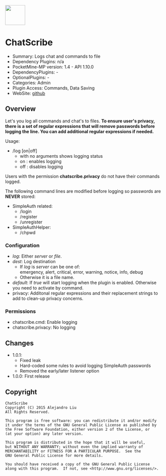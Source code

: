 <img src="https://raw.githubusercontent.com/alejandroliu/bad-plugins/master/Media/ChatScribe-icon.png" style="width:64px;height:64px" width="64" height="64"/>

ChatScribe
==========

* Summary: Logs chat and commands to file
* Dependency Plugins: n/a
* PocketMine-MP version: 1.4 - API 1.10.0
* DependencyPlugins: -
* OptionalPlugins: -
* Categories: Admin
* Plugin Access: Commands, Data Saving
* WebSite: [github](https://github.com/alejandroliu/bad-plugins/tree/master/ChatScribe)

Overview
--------

Let's you log all commands and chat's to files.  **To ensure user's
privacy, there is a set of regular expressions that will remove
passwords before logging the line.  You can add additional
regular expressions if needed.**

Usage:

* /log [on|off]
  * with no arguments shows logging status
  * on : enables logging
  * off : disables logging

Users with the permission **chatscribe.privacy** do not have their
commands logged.

The following command lines are modified before logging so passwords
are **NEVER** stored:

* SimpleAuth related:
  * /login
  * /register
  * /unregister
* SimpleAuthHelper:
  * /chpwd

### Configuration

* _log_: Either _server_ or _file_.
* _dest_: Log destination
  * If _log_ is _server_ can be one of:  
    emergency, alert, critical, error, warning, notice, info, debug
  * Otherwise it is a file name.
* _default_: If _true_ will start logging when the plugin is enabled.
  Otherwise you need to activate by command.
* privacy: Additonal regular expressions and their replacement strings
  to add to clean-up privacy concerns.

### Permissions

* chatscribe.cmd: Enable logging
* chatscribe.privacy: No logging

Changes
-------

* 1.0.1:
  * Fixed leak
  * Hard-coded some rules to avoid logging SimpleAuth passwords
  * Removed the early/later listener option
* 1.0.0: First release

Copyright
---------

    ChatScribe
    Copyright (C) 2015 Alejandro Liu
    All Rights Reserved.

    This program is free software: you can redistribute it and/or modify
    it under the terms of the GNU General Public License as published by
    the Free Software Foundation, either version 2 of the License, or
    (at your option) any later version.

    This program is distributed in the hope that it will be useful,
    but WITHOUT ANY WARRANTY; without even the implied warranty of
    MERCHANTABILITY or FITNESS FOR A PARTICULAR PURPOSE.  See the
    GNU General Public License for more details.

    You should have received a copy of the GNU General Public License
    along with this program.  If not, see <http://www.gnu.org/licenses/>.
